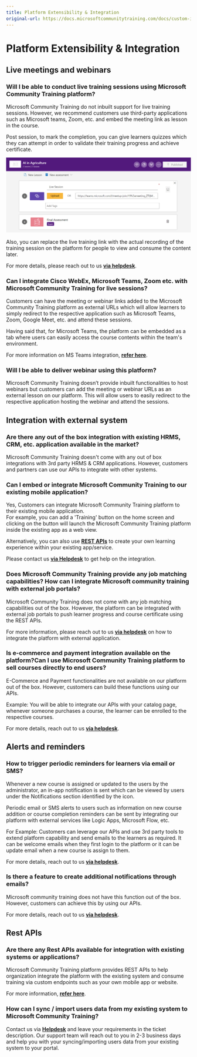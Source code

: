 ```yaml
---
title: Platform Extensibility & Integration
original-url: https://docs.microsoftcommunitytraining.com/docs/custom-integration
---
```


# Platform Extensibility & Integration

## Live meetings and webinars 

### Will I be able to conduct live training sessions using Microsoft Community Training platform?
Microsoft Community Training do not inbuilt support for live training sessions. However, we recommend customers use third-party applications such as Microsoft teams, Zoom, etc. and embed the meeting link as lesson in the course. 

Post session, to mark the completion, you can give learners quizzes which they can attempt in order to validate their training progress and achieve certificate. 

![image.png](../media/image%28323%29.png)

Also, you can replace the live training link with the actual recording of the training session on the platform for people to view and consume the content later.

For more details, please reach out to us [**via helpdesk**](https://go.microsoft.com/fwlink/?linkid=2104630). 

### Can I integrate Cisco WebEx, Microsoft Teams, Zoom etc. with Microsoft Community Training for live sessions?
Customers can have the meeting or webinar links added to the Microsoft Community Training platform as external URLs which will allow learners to simply redirect to the respective application such as Microsoft Teams, Zoom, Google Meet, etc. and attend these sessions. 

Having said that, for Microsoft Teams, the platform can be embedded as a tab where users can easily access the course contents within the team's environment. 

For more information on MS Teams integration, [**refer here**](https://communitytraining.microsoft.com/teams/).

### Will I be able to deliver webinar using this platform?
Microsoft Community Training doesn’t provide inbuilt functionalities to host webinars but customers can add the meeting or webinar URLs as an external lesson on our platform. This will allow users to easily redirect to the respective application hosting the webinar and attend the sessions.

## Integration with external system

### Are there any out of the box integration with existing HRMS, CRM, etc. application available in the market?
Microsoft Community Training doesn't come with any out of box integrations with 3rd party HRMS & CRM applications. However, customers and partners can use our APIs to integrate with other systems. 

### Can I embed or integrate Microsoft Community Training to our existing mobile application?

Yes, Customers can integrate Microsoft Community Training platform to their existing mobile application.  
For example, you can add a 'Training' button on the home screen and clicking on the button will launch the Microsoft Community Training platform inside the existing app as a web view.

Alternatively, you can also use [**REST APIs**](../infrastructure-management/install-your-platform-instance/6_apis) to create your own learning experience within your existing app/service. 

Please  contact us [**via Helpdesk**](https://go.microsoft.com/fwlink/?linkid=2104630) to get help on the integration.

### Does Microsoft Community Training provide any job matching capabilities? How can I integrate Microsoft community training with external job portals?
Microsoft Community Training does not come with any job matching capabilities out of the box. However, the platform can be integrated with external job portals to push learner progress and course certificate using the REST APIs. 

For more information, please reach out to us [**via helpdesk**](https://go.microsoft.com/fwlink/?linkid=2104630) on how to integrate the platform with external application. 

### Is e-commerce and payment integration available on the platform?Can I use Microsoft Community Training platform to sell courses directly to end users? 
E-Commerce and Payment  functionalities are not available on our platform out of the box. However, customers can build these functions using our APIs.

Example: You will be able to integrate our APIs with your catalog page, whenever someone purchases a course, the learner can be enrolled to the respective courses. 

For more details, reach out to us [**via helpdesk**](https://go.microsoft.com/fwlink/?linkid=2104630).

## Alerts and reminders

### How to trigger periodic reminders for learners via email or SMS?
Whenever a new course is assigned or updated to the users by the administrator, an in-app notification is sent which can be viewed by users under the Notifications section identified by the  icon.

Periodic email or SMS alerts to users such as information on new course addition or course completion reminders can be sent by integrating our platform with external services like Logic Apps, Microsoft Flow, etc.

For Example: Customers can leverage our APIs and use 3rd party tools to extend platform capability and send emails to the learners as required. It can be welcome emails when they first login to the platform or it can be update email  when a new course is assign to them. 

For more details, reach out to us [**via helpdesk**](https://go.microsoft.com/fwlink/?linkid=2104630).

### Is there a feature to create additional notifications through emails?
Microsoft community training does not have this function out of the box. However, customers can achieve this by using our APIs. 

For more details, reach out to us [**via helpdesk**](https://go.microsoft.com/fwlink/?linkid=2104630).

## Rest APIs

### Are there any Rest APIs available for integration with existing systems or applications?
Microsoft Community Training platform provides REST APIs to help organization integrate the platform with the existing system and consume training via custom endpoints such as your own mobile app or website. 

For more information, [**refer here**](../infrastructure-management/install-your-platform-instance/6_apis).

### How can I sync / import users data from my existing system to Microsoft Community Training?	
Contact us via **[Helpdesk](https://go.microsoft.com/fwlink/?linkid=2104630)** and leave your requirements in the ticket description. Our support team will reach out to you in 2-3 business days and help you with your syncing/importing users data from your existing system to your portal.